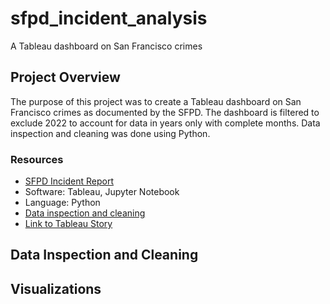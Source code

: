 # sfpd_incident_analysis
A Tableau dashboard on San Francisco crimes

## Project Overview
The purpose of this project was to create a Tableau dashboard on San Francisco crimes as documented by the SFPD. The dashboard is filtered to exclude 2022 to account for data in years only with complete months. Data inspection and cleaning was done using Python. 

### Resources
- [SFPD Incident Report](https://data.sfgov.org/Public-Safety/Police-Department-Incident-Reports-2018-to-Present/wg3w-h783)
- Software: Tableau, Jupyter Notebook
- Language: Python
- [Data inspection and cleaning](https://github.com/samanthajpv/sfpd_incident_analysis/blob/main/data_inspection.ipynb)
- [Link to Tableau Story](https://public.tableau.com/app/profile/samantha.villanueva/viz/SFPDIncidentReport-CrimeDashboard/Dashboard1)

## Data Inspection and Cleaning

## Visualizations
